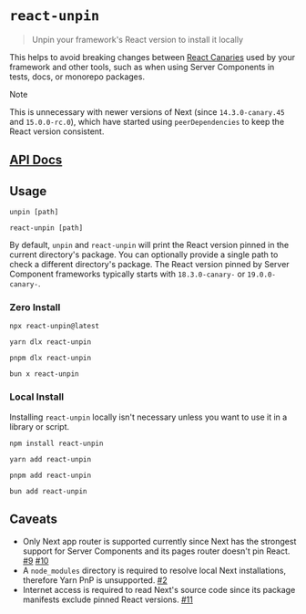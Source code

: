 # `react-unpin`

> Unpin your framework's React version to install it locally

This helps to avoid breaking changes between
[React Canaries](https://react.dev/community/versioning-policy#canary-channel)
used by your framework and other tools, such as when using Server Components in
tests, docs, or monorepo packages.

<!-- prettier-ignore-start -->
> [!NOTE]
> This is unnecessary with newer versions of Next (since `14.3.0-canary.45` and
> `15.0.0-rc.0`), which have started using `peerDependencies` to keep the React
> version consistent.
<!-- prettier-ignore-end -->

## [API Docs](https://tsdocs.dev/docs/react-unpin)

## Usage

```
unpin [path]
```

```
react-unpin [path]
```

By default, `unpin` and `react-unpin` will print the React version pinned in the
current directory's package. You can optionally provide a single path to check a
different directory's package. The React version pinned by Server Component
frameworks typically starts with `18.3.0-canary-` or `19.0.0-canary-`.

### Zero Install

```
npx react-unpin@latest
```

```
yarn dlx react-unpin
```

```
pnpm dlx react-unpin
```

```
bun x react-unpin
```

### Local Install

Installing `react-unpin` locally isn't necessary unless you want to use it in a
library or script.

```
npm install react-unpin
```

```
yarn add react-unpin
```

```
pnpm add react-unpin
```

```
bun add react-unpin
```

## Caveats

- Only Next app router is supported currently since Next has the strongest
  support for Server Components and its pages router doesn't pin React.
  [#9](https://github.com/nickmccurdy/react-unpin/issues/9)
  [#10](https://github.com/nickmccurdy/react-unpin/issues/10)
- A `node_modules` directory is required to resolve local Next installations,
  therefore Yarn PnP is unsupported.
  [#2](https://github.com/nickmccurdy/react-unpin/issues/2)
- Internet access is required to read Next's source code since its package
  manifests exclude pinned React versions.
  [#11](https://github.com/nickmccurdy/react-unpin/issues/11)
